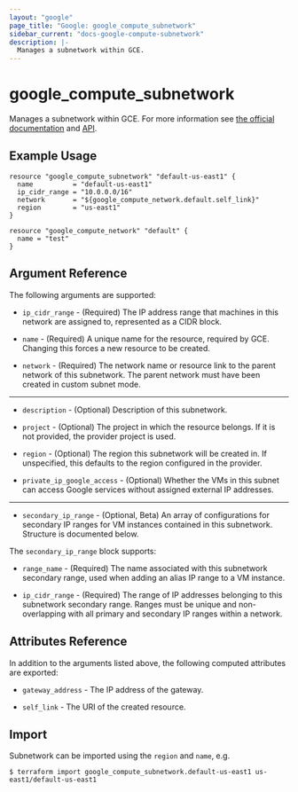 ```yaml
---
layout: "google"
page_title: "Google: google_compute_subnetwork"
sidebar_current: "docs-google-compute-subnetwork"
description: |-
  Manages a subnetwork within GCE.
---
```


# google\_compute\_subnetwork

Manages a subnetwork within GCE. For more information see 
[the official documentation](https://cloud.google.com/compute/docs/vpc/#vpc_networks_and_subnets)
and 
[API](https://cloud.google.com/compute/docs/reference/latest/subnetworks).

## Example Usage

```hcl
resource "google_compute_subnetwork" "default-us-east1" {
  name          = "default-us-east1"
  ip_cidr_range = "10.0.0.0/16"
  network       = "${google_compute_network.default.self_link}"
  region        = "us-east1"
}

resource "google_compute_network" "default" {
  name = "test"
}
```

## Argument Reference

The following arguments are supported:

* `ip_cidr_range` - (Required) The IP address range that machines in this
    network are assigned to, represented as a CIDR block.

* `name` - (Required) A unique name for the resource, required by GCE.
    Changing this forces a new resource to be created.

* `network` - (Required) The network name or resource link to the parent
    network of this subnetwork. The parent network must have been created
    in custom subnet mode.

- - -

* `description` - (Optional) Description of this subnetwork.

* `project` - (Optional) The project in which the resource belongs. If it
    is not provided, the provider project is used.

* `region` - (Optional) The region this subnetwork will be created in. If
    unspecified, this defaults to the region configured in the provider.

* `private_ip_google_access` - (Optional) Whether the VMs in this subnet
    can access Google services without assigned external IP
    addresses.

- - -

* `secondary_ip_range` - (Optional, Beta) An array of configurations for secondary IP ranges for VM instances contained in this subnetwork. Structure is documented below.

The `secondary_ip_range` block supports:

* `range_name` - (Required) The name associated with this subnetwork secondary range, used when adding an alias IP range to a VM instance.

* `ip_cidr_range` - (Required) The range of IP addresses belonging to this subnetwork secondary range. Ranges must be unique and non-overlapping with all primary and secondary IP ranges within a network. 

## Attributes Reference

In addition to the arguments listed above, the following computed attributes are
exported:

* `gateway_address` - The IP address of the gateway.

* `self_link` - The URI of the created resource.

## Import

Subnetwork can be imported using the `region` and `name`, e.g.

```
$ terraform import google_compute_subnetwork.default-us-east1 us-east1/default-us-east1
```
